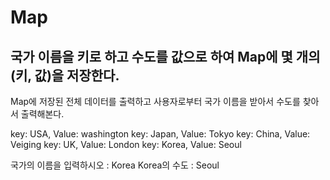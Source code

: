 # Map

## 국가 이름을 키로 하고 수도를 값으로 하여 Map에 몇 개의 (키, 값)을 저장한다.
Map에 저장된 전체 데이터를 출력하고 사용자로부터 국가 이름을 받아서 수도를 찾아서 출력해본다.

key: USA, Value: washington
key: Japan, Value: Tokyo
key: China, Value: Veiging
key: UK, Value: London
key: Korea, Value: Seoul

국가의 이름을 입력하시오 : Korea
Korea의 수도 : Seoul
